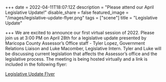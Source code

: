 +++
date = 2022-04-11T18:07:12Z
description = "Please attend our April Legislative Update!"
disable_share = false
featured_image = "/images/legislative-update-flyer.png"
tags = ["scene"]
title = "Legislative Update"

+++
We are excited to announce our first virtual session of 2022.  Please join us at 3:00 PM on April 28th for a legislative update presented by Maricopa County Assessor’s Office staff - Tyler Lopez, Government Relations Liaison and Luke Macomber, Legislative Intern.  Tyler and Luke will be discussing current legislation that affects the Assessor’s office and the legislative process.  The meeting is being hosted virtually and a link is included in the following flyer: 

[Legislative Update Flyer](/images/aziaao4-28-22.pdf)